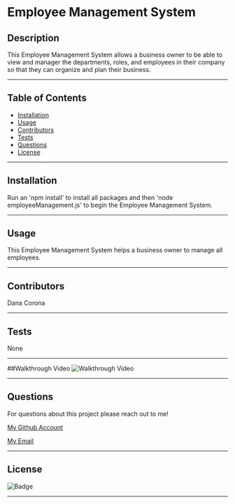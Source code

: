 # Employee Management System



## Description
This Employee Management System allows a business owner to be able to view and manager the departments, roles, and employees in their company so that they can organize and plan their business.


***
## Table of Contents
* [Installation](#installation)
* [Usage](#usage)
* [Contributors](#contributors)
* [Tests](#tests)
* [Questions](#questions)
* [License](#License)


***
## Installation
Run an 'npm install' to install all packages and then 'node employeeManagement.js' to begin the Employee Management System.


***
## Usage
This Employee Management System helps a business owner to manage all employees.


***
## Contributors
Dana Corona


***
## Tests
None


***
##Walkthrough Video
![Walkthrough Video](./Walkthrough.gif)

***
## Questions
For questions about this project please reach out to me!

[My Github Account]('https://github.com/danacorona')

[My Email]('dana.d.corona@gmail.com')


***
## License
![Badge](https://img.shields.io/badge/license-MIT-blue.svg)

***
